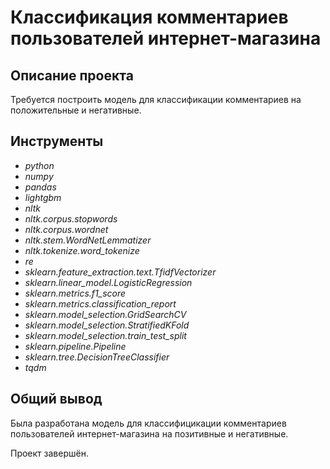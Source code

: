 # Классификация комментариев пользователей интернет-магазина

## Описание проекта

Требуется построить модель для классификации комментариев на положительные и негативные.

## Инструменты
- *python*
- *numpy*
- *pandas*
- *lightgbm*
- *nltk*
- *nltk.corpus.stopwords*
- *nltk.corpus.wordnet*
- *nltk.stem.WordNetLemmatizer*
- *nltk.tokenize.word_tokenize*
- *re*
- *sklearn.feature_extraction.text.TfidfVectorizer*
- *sklearn.linear_model.LogisticRegression*
- *sklearn.metrics.f1_score*
- *sklearn.metrics.classification_report*
- *sklearn.model_selection.GridSearchCV*
- *sklearn.model_selection.StratifiedKFold*
- *sklearn.model_selection.train_test_split*
- *sklearn.pipeline.Pipeline*
- *sklearn.tree.DecisionTreeClassifier*
- *tqdm*

## Общий вывод

Была разработана модель для классифицикации комментариев пользователей интернет-магазина на позитивные и негативные.

Проект завершён.